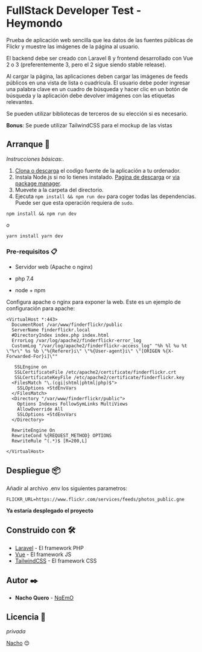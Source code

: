# FullStack Developer Test - Heymondo

Prueba de aplicación web sencilla que lea datos de las fuentes públicas de Flickr y muestre las imágenes de la página al usuario.

El backend debe ser creado con Laravel 8 y frontend desarrollado con Vue 2 o 3 (preferentemente 3, pero el 2 sigue siendo stable release).

Al cargar la página, las aplicaciones deben cargar las imágenes de feeds públicos en una vista de lista o cuadrícula.
El usuario debe poder ingresar una palabra clave en un cuadro de búsqueda y hacer clic en un botón de búsqueda y la aplicación debe devolver imágenes con las etiquetas relevantes.

Se pueden utilizar bibliotecas de terceros de su elección si es necesario.

**Bonus**: Se puede utilizar TailwindCSS para el mockup de las vistas

## Arranque 🚀

_Instrucciones básicas:._

1. [Clona o descarga](https://help.github.com/en/github/creating-cloning-and-archiving-repositories/cloning-a-repository) el codigo fuente de la aplicación a tu ordenador.
2. Instala Node.js si no lo tienes instalado. [Pagina de descarga](https://nodejs.org/en/download/) or [via package manager](https://nodejs.org/en/download/package-manager/).
3. Muevete a la carpeta del directorio.
4. Ejecuta `npm install && npm run dev` para coger todas las dependencias. Puede ser que esta operación requiera de `sudo`.

```
npm install && npm run dev
```

_o_

```
yarn install yarn dev
```

### Pre-requisitos 📋

- Servidor web (Apache o nginx)

- php 7.4

- node + npm

Configura apache o nginx para exponer la web. Este es un ejemplo de configuración para apache:

```
<VirtualHost *:443>
  DocumentRoot /var/www/finderflickr/public
  ServerName finderflickr.local
  #DirectoryIndex index.php index.html
  ErrorLog /var/log/apache2/finderflickr-error_log
  CustomLog "/var/log/apache2/finderflickr-access_log" "%h %l %u %t \"%r\" %s %b \"%{Referer}i\" \"%{User-agent}i\" \"[ORIGEN %{X-Forwarded-For}i]\""

   SSLEngine on
   SSLCertificateFile /etc/apache2/certificate/finderflickr.crt
   SSLCertificateKeyFile /etc/apache2/certificate/finderflickr.key
  <FilesMatch "\.(cgi|shtml|phtml|php)$">
    SSLOptions +StdEnvVars
  </FilesMatch>
  <Directory "/var/www/finderflickr/public">
    Options Indexes FollowSymLinks MultiViews
    AllowOverride All
    SSLOptions +StdEnvVars
  </Directory>

  RewriteEngine On
  RewriteCond %{REQUEST_METHOD} OPTIONS
  RewriteRule ^(.*)$ [R=200,L]

</VirtualHost>
```

## Despliegue 📦

Añadir al archivo .env los siguientes parametros:

```
FLICKR_URL=https://www.flickr.com/services/feeds/photos_public.gne
```

**Ya estaría desplegado el proyecto**

## Construido con 🛠️

- [Laravel](https://laravel.com) - El framework PHP
- [Vue](https://vuejs.org) - El framework JS
- [TailwindCSS](https://tailwindcss.com) - El framework CSS

## Autor ✒️

- **Nacho Quero** - [NqEmO](https://github.com/Nqemo)

## Licencia 📄

_privada_

[Nacho](https://github.com/Nqemo) 😊

